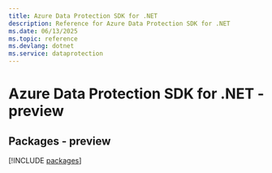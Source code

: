 ```yaml
---
title: Azure Data Protection SDK for .NET
description: Reference for Azure Data Protection SDK for .NET
ms.date: 06/13/2025
ms.topic: reference
ms.devlang: dotnet
ms.service: dataprotection
---
```

# Azure Data Protection SDK for .NET - preview
## Packages - preview
[!INCLUDE [packages](data-protection-index.md)]